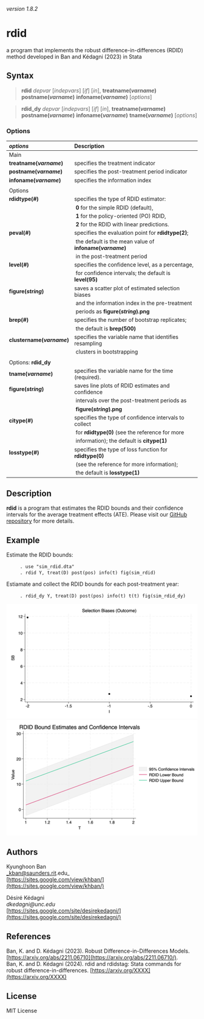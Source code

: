 _version 1.8.2_

rdid
====

a program that implements the robust difference-in-differences (RDID) method developed in Ban and Kédagni (2023) in Stata 


Syntax
------

> __rdid__ _depvar_ [_indepvars_] [_if_] [_in_], __treatname(_varname_)__ __postname(_varname_)__ __infoname(_varname_)__ [_options_]

> __rdid_dy__ _depvar_ [_indepvars_] [_if_] [_in_], __treatname(_varname_)__ __postname(_varname_)__ __infoname(_varname_)__ __tname(_varname_)__ [_options_]

### Options

| _options_                     | Description
|:------------------------------|:-------------------------------------------------
| Main                          |   
|        __treatname(_varname_)__   | specifies the treatment indicator
|        __postname(_varname_)__    | specifies the post-treatment period indicator
|        __infoname(_varname_)__    | specifies the information index
|                                   |
| Options                       |  
|        __rdidtype(_#_)__          | specifies the type of RDID estimator: 
|                                       |‎   __0__ for the simple RDID (default),  
|                                       |‎   __1__ for the policy-oriented (PO) RDID,  
|                                       |‎   __2__ for the RDID with linear predictions.  
|        __peval(_#_)__             | specifies the evaluation point for __rdidtype(2)__;
|                                       |‎   the default is the mean value of __infoname(_varname_)__ 
|                                       |‎   in the post-treatment period  
|        __level(_#_)__             | specifies the confidence level, as a percentage,
|                                       |‎   for confidence intervals; the default is __level(95)__ 
|        __figure(_string_)__       | saves a scatter plot of estimated selection biases
|                                       |‎   and the information index in the pre-treatment  
|                                       |‎   periods as __figure(_string_).png__ 
|        __brep(_#_)__              | specifies the number of bootstrap replicates;
|                                       |‎   the default is __brep(500)__  
|        __clustername(_varname_)__ | specifies the variable name that identifies resampling
|                                       |‎   clusters in bootstrapping  
|                                   |
| Options: __rdid_dy__          |  
|        __tname(_varname_)__       | specifies the variable name for the time (required).
|        __figure(_string_)__       | saves line plots of RDID estimates and confidence
|                                       |‎   intervals over the post-treatment periods as  
|                                       |‎   __figure(_string_).png__ 
|        __citype(_#_)__            | specifies the type of confidence intervals to collect
|                                       |‎   for __rdidtype(0)__ (see the reference for more  
|                                       |‎   information); the default is __citype(1)__   
|        __losstype(_#_)__          | specifies the type of loss function for __rdidtype(0)__
|                                       |‎   (see the reference for more information);  
|                                       |‎   the default is __losstype(1)__ 



Description
-----------

__rdid__ is a program that estimates the RDID bounds and their confidence 
intervals for the average treatment effects (ATE). 
Please visit our [GitHub repository](https://github.com/KyunghoonBan/rdid) for more details.


Example
-------

Estimate the RDID bounds:

         . use "sim_rdid.dta"
         . rdid Y, treat(D) post(pos) info(t) fig(sim_rdid)

Estiamate and collect the RDID bounds for each post-treatment year:
             
         . rdid_dy Y, treat(D) post(pos) info(t) t(t) fig(sim_rdid_dy)
             
             
![Selection Biases](sim_rdid.png)
![rdid_dy Estimation Results](sim_rdid_dy.png)


Authors
-------

Kyunghoon Ban  
_kban@saunders.rit.edu_  
[https://sites.google.com/view/khban/](https://sites.google.com/view/khban/)  

Désiré Kédagni         
_dkedagni@unc.edu_   
[https://sites.google.com/site/desirekedagni/](https://sites.google.com/site/desirekedagni/)


References
----------

Ban, K. and D. Kédagni (2023). Robust Difference-in-Differences Models. [https://arxiv.org/abs/2211.06710](https://arxiv.org/abs/2211.06710/).      
Ban, K. and D. Kédagni (2024). rdid and rdidstag: Stata commands for robust difference-in-differences.  [https://arxiv.org/XXXX](https://arxiv.org/XXXX)     


License
-------

MIT License

